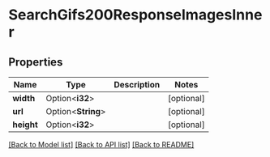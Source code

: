 # SearchGifs200ResponseImagesInner

## Properties

Name | Type | Description | Notes
------------ | ------------- | ------------- | -------------
**width** | Option<**i32**> |  | [optional]
**url** | Option<**String**> |  | [optional]
**height** | Option<**i32**> |  | [optional]

[[Back to Model list]](../README.md#documentation-for-models) [[Back to API list]](../README.md#documentation-for-api-endpoints) [[Back to README]](../README.md)


